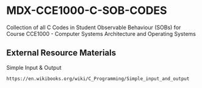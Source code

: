 # MDX-CCE1000-C-SOB-CODES

Collection of all C Codes in Student Observable Behaviour (SOBs) for Course CCE1000 - Computer Systems Architecture and Operating Systems

## External Resource Materials
Simple Input & Output
```
https://en.wikibooks.org/wiki/C_Programming/Simple_input_and_output
```
